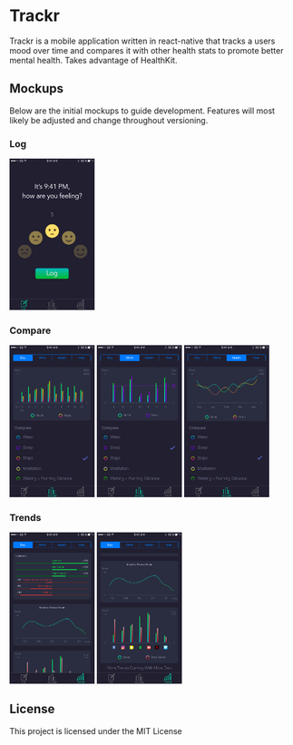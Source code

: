 # Trackr

Trackr is a mobile application written in react-native that tracks a users mood over time and compares it with other health stats to promote better mental health. Takes advantage of HealthKit.

## Mockups

Below are the initial mockups to guide development. Features will most likely be adjusted and change throughout versioning.

### Log

<img src="./assets/docs/Log.png" alt="log" width="150">


### Compare

<img src="./assets/docs/compare1.png" alt="compare1" width="150">
<img src="./assets/docs/compare2.png" alt="compare2" width="150">
<img src="./assets/docs/compare3.png" alt="compare3" width="150">

### Trends

<img src="./assets/docs/trends1.png" alt="trends1" width="150">
<img src="./assets/docs/trends2.png" alt="trends2" width="150">

## License

This project is licensed under the MIT License
